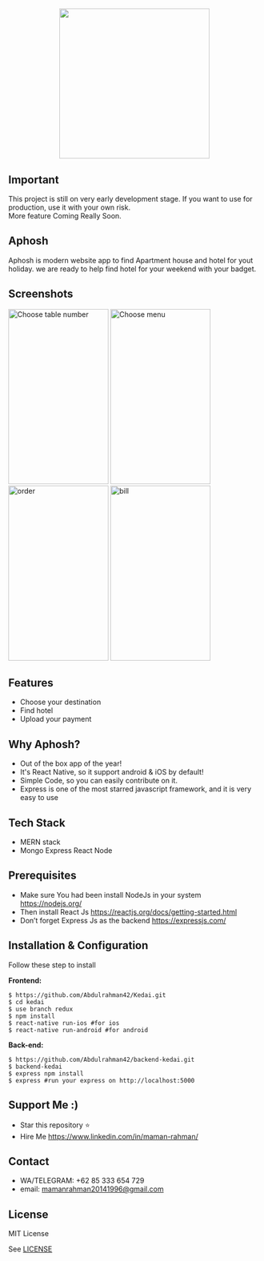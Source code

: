<h1 align="center">
  <img src="https://res.cloudinary.com/abdulrahman42/image/upload/v1567519537/KEDAI_DW/ic_launcher_dwijpb.png" width="300"/><br>
</h1>

## Important

This project is still on very early development stage. If you want to use for production, use it with your own risk.
<br>More feature Coming Really Soon.

## Aphosh

Aphosh is modern website app to find Apartment house and hotel for yout holiday. we are ready to help find hotel for your weekend with your badget.

<!-- ## Demo App -->

<!-- [![Kedai DW Video](http://i3.ytimg.com/vi/bd4LKTMlx9Y/maxresdefault.jpg)](https://youtu.be/krqD0ENRO-E) -->

## Screenshots

<p float="left">
  <img src="https://res.cloudinary.com/abdulrahman42/image/upload/v1590167072/Aphosh/1_muibud.jpg" width="200" height="350" alt="Choose table number"/>

 <img src="https://res.cloudinary.com/abdulrahman42/image/upload/v1590167202/Aphosh/2_hj13x4.jpg" width="200" height="350" alt="Choose menu"/>
 
 <img src="https://res.cloudinary.com/abdulrahman42/image/upload/v1590167307/Aphosh/3_foofck.jpg" width="200" height="350" alt="order"/>
 
 <img src="https://res.cloudinary.com/abdulrahman42/image/upload/v1590167308/Aphosh/4_akshgf.jpg" width="200" height="350" alt="bill"/>
 
  <!-- <img src="https://res.cloudinary.com/abdulrahman42/image/upload/v1568511164/KEDAI_DW/Screenshot_2019-09-14-20-31-19_hiz7zs.png" width="200" height="350" alt="done"/> -->
  
</p>

## Features

- Choose your destination
- Find hotel
- Upload your payment

## Why Aphosh?

- Out of the box app of the year!
- It's React Native, so it support android & iOS by default!
- Simple Code, so you can easily contribute on it.
- Express is one of the most starred javascript framework, and it is very easy to use

## Tech Stack

- MERN stack
- Mongo Express React Node

## Prerequisites

- Make sure You had been install NodeJs in your system https://nodejs.org/
- Then install React Js https://reactjs.org/docs/getting-started.html
- Don’t forget Express Js as the backend https://expressjs.com/

## Installation & Configuration

Follow these step to install

**Frontend:**

```
$ https://github.com/Abdulrahman42/Kedai.git
$ cd kedai
$ use branch redux
$ npm install
$ react-native run-ios #for ios
$ react-native run-android #for android
```

**Back-end:**

```
$ https://github.com/Abdulrahman42/backend-kedai.git
$ backend-kedai
$ express npm install
$ express #run your express on http://localhost:5000
```

## Support Me :)

- Star this repository :star:
- Hire Me https://www.linkedin.com/in/maman-rahman/

## Contact

- WA/TELEGRAM: +62 85 333 654 729
- email: mamanrahman20141996@gmail.com

<!-- ## Presentation Slide -->

<!-- ## https://drive.google.com/file/d/1lYRSFJGEQBTIDQBxgJjaEIn0CThtomGy/view?usp=sharing -->

## License

MIT License

See [LICENSE](LICENSE)
